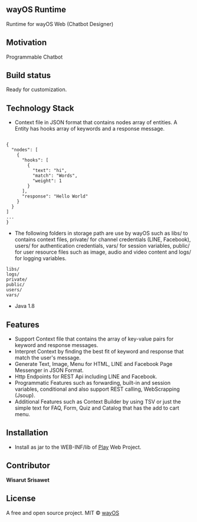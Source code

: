 ## wayOS Runtime
Runtime for wayOS Web (Chatbot Designer)

## Motivation
Programmable Chatbot

## Build status
Ready for customization.

## Technology Stack
- Context file in JSON format that contains nodes array of entities. A Entity has hooks array of keywords and a response message.

```

{
  "nodes": [
    {
      "hooks": [
        {
          "text": "hi",
          "match": "Words",
          "weight": 1
        }
      ],
      "response": "Hello World"
    }
  }
]
...
}
```

- The following folders in storage path are use by wayOS such as libs/ to contains context files, private/ for channel credentials (LINE, Facebook), users/ for authentication credentials, vars/ for session variables, public/ for user resource files such as image, audio and video content and logs/ for logging variables.

```
libs/
logs/
private/
public/
users/
vars/
```

- Java 1.8

## Features
- Support Context file that contains the array of key-value pairs for keyword and response messages.
- Interpret Context by finding the best fit of keyword and response that match the user's message.
- Generate Text, Image, Menu for HTML, LINE and Facebook Page Messenger in JSON Format.
- Http Endpoints for REST Api including LINE and Facebook.
- Programmatic Features such as forwarding, built-in and session variables, conditional and also support REST calling, WebScrapping (Jsoup).
- Additional Features such as Context Builder by using TSV or just the simple text for FAQ, Form, Quiz and Catalog that has the add to cart menu.

## Installation
- Install as jar to the WEB-INF/lib of [Play](https://github.com/wizarud/play) Web Project.

## Contributor

**Wisarut Srisawet**

## License
A free and open source project.
MIT © [wayOS](https://wayos.yiem.ai)